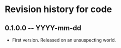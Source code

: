 # Revision history for code

## 0.1.0.0  -- YYYY-mm-dd

* First version. Released on an unsuspecting world.
